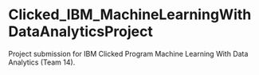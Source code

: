 # Clicked_IBM_MachineLearningWithDataAnalyticsProject
Project submission for IBM Clicked Program Machine Learning With Data Analytics (Team 14). 

